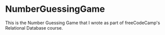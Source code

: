 # NumberGuessingGame
This is the Number Guessing Game that I wrote as part of freeCodeCamp's Relational Database course.
